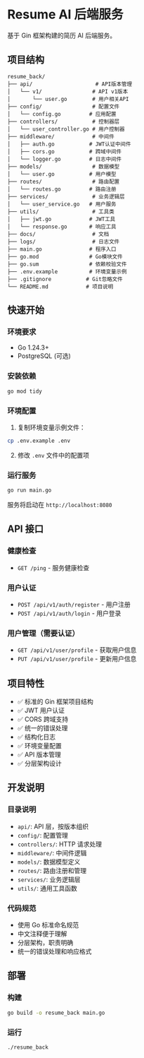 # Resume AI 后端服务

基于 Gin 框架构建的简历 AI 后端服务。

## 项目结构

```
resume_back/
├── api/                    # API版本管理
│   └── v1/                # API v1版本
│       └── user.go        # 用户相关API
├── config/                # 配置文件
│   └── config.go         # 应用配置
├── controllers/           # 控制器层
│   └── user_controller.go # 用户控制器
├── middleware/            # 中间件
│   ├── auth.go           # JWT认证中间件
│   ├── cors.go           # 跨域中间件
│   └── logger.go         # 日志中间件
├── models/                # 数据模型
│   └── user.go           # 用户模型
├── routes/                # 路由配置
│   └── routes.go         # 路由注册
├── services/              # 业务逻辑层
│   └── user_service.go   # 用户服务
├── utils/                 # 工具类
│   ├── jwt.go            # JWT工具
│   └── response.go       # 响应工具
├── docs/                  # 文档
├── logs/                  # 日志文件
├── main.go               # 程序入口
├── go.mod                # Go模块文件
├── go.sum                # 依赖校验文件
├── .env.example          # 环境变量示例
├── .gitignore           # Git忽略文件
└── README.md            # 项目说明
```

## 快速开始

### 环境要求

- Go 1.24.3+
- PostgreSQL (可选)

### 安装依赖

```bash
go mod tidy
```

### 环境配置

1. 复制环境变量示例文件：
```bash
cp .env.example .env
```

2. 修改 `.env` 文件中的配置项

### 运行服务

```bash
go run main.go
```

服务将启动在 `http://localhost:8080`

## API 接口

### 健康检查
- `GET /ping` - 服务健康检查

### 用户认证
- `POST /api/v1/auth/register` - 用户注册
- `POST /api/v1/auth/login` - 用户登录

### 用户管理（需要认证）
- `GET /api/v1/user/profile` - 获取用户信息
- `PUT /api/v1/user/profile` - 更新用户信息

## 项目特性

- ✅ 标准的 Gin 框架项目结构
- ✅ JWT 用户认证
- ✅ CORS 跨域支持
- ✅ 统一的错误处理
- ✅ 结构化日志
- ✅ 环境变量配置
- ✅ API 版本管理
- ✅ 分层架构设计

## 开发说明

### 目录说明

- `api/`: API 层，按版本组织
- `config/`: 配置管理
- `controllers/`: HTTP 请求处理
- `middleware/`: 中间件逻辑
- `models/`: 数据模型定义
- `routes/`: 路由注册和管理
- `services/`: 业务逻辑层
- `utils/`: 通用工具函数

### 代码规范

- 使用 Go 标准命名规范
- 中文注释便于理解
- 分层架构，职责明确
- 统一的错误处理和响应格式

## 部署

### 构建

```bash
go build -o resume_back main.go
```

### 运行

```bash
./resume_back
``` 